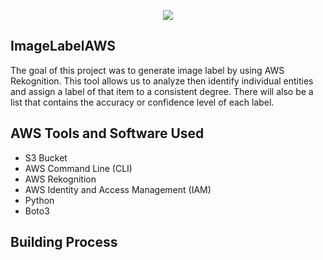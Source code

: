 <p align="center">
  <img src="https://i.imgur.com/D43HZsA.png" 
</p>


## ImageLabelAWS
The goal of this project was to generate image label by using AWS Rekognition. This tool allows us to analyze then identify individual entities and assign a label of that item to a consistent degree. There will also be a list that contains the accuracy or confidence level of each label.

<h2>  AWS Tools and Software Used </h2>
 
  - S3 Bucket
  - AWS Command Line (CLI)
  - AWS Rekognition
  - AWS Identity and Access Management (IAM)
  - Python
  - Boto3

<h2> Building Process </h2>
